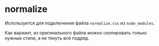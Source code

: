 # normalize

Используется для подключения файла `normalize.css` из `node_modules`.

Как вариант, из оригинального файла можно скопировать только нужные стили, а не тянуть всё подряд.
